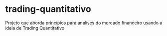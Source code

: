 # trading-quantitativo
 Projeto que aborda princípios para análises do mercado financeiro usando a ideia de Trading Quantitativo
